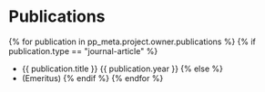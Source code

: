 # Publications

{% for publication in pp_meta.project.owner.publications %}
{% if publication.type == "journal-article" %}
* {{ publication.title }} {{ publication.year }}
{% else %}
* (Emeritus)
{% endif %}
{% endfor %}